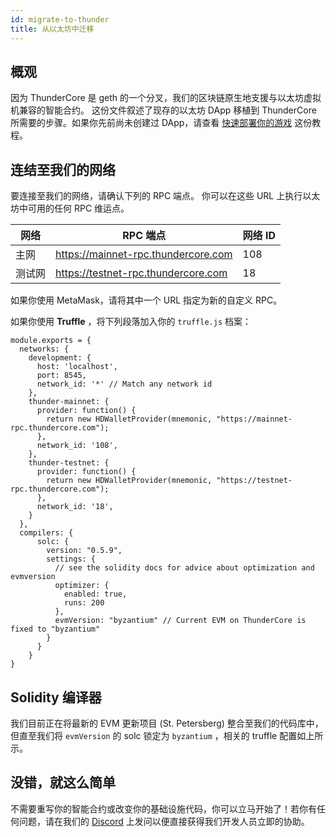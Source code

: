 ```yaml
---
id: migrate-to-thunder
title: 从以太坊中迁移
---
```


## 概观

因为 ThunderCore 是 geth 的一个分叉，我们的区块链原生地支援与以太坊虚拟机兼容的智能合约。 这份文件叙述了现存的以太坊 DApp 移植到 ThunderCore 所需要的步骤。如果你先前尚未创建过 DApp，请查看 [快速部署你的游戏](deploy-your-own-game.md) 这份教程。

## 连结至我们的网络

要连接至我们的网络，请确认下列的 RPC 端点。 你可以在这些 URL 上执行以太坊中可用的任何 RPC 维运点。

网络|RPC 端点                       |网络 ID
-------|-----------------------------------|----------
主网|https://mainnet-rpc.thundercore.com|108
测试网|https://testnet-rpc.thundercore.com|18

如果你使用 MetaMask，请将其中一个 URL 指定为新的自定义 RPC。

如果你使用 **Truffle** ，将下列段落加入你的 `truffle.js` 档案：

```
module.exports = {
  networks: {
    development: {
      host: 'localhost',
      port: 8545,
      network_id: '*' // Match any network id
    },
    thunder-mainnet: {
      provider: function() {
    	return new HDWalletProvider(mnemonic, "https://mainnet-rpc.thundercore.com");
      },
      network_id: '108',
    },
    thunder-testnet: {
      provider: function() {
    	return new HDWalletProvider(mnemonic, "https://testnet-rpc.thundercore.com");
      },
      network_id: '18',
    }
  },
  compilers: {
      solc: {
        version: "0.5.9",
        settings: {
          // see the solidity docs for advice about optimization and evmversion
          optimizer: {
            enabled: true,
            runs: 200
          },
          evmVersion: "byzantium" // Current EVM on ThunderCore is fixed to "byzantium"
        }
      }
    }
}
```

## Solidity 编译器

我们目前正在将最新的 EVM 更新项目 (St. Petersberg) 整合至我们的代码库中，但直至我们将 `evmVersion` 的 solc 锁定为 `byzantium` ，相关的 truffle 配置如上所示。

## 没错，就这么简单

不需要重写你的智能合约或改变你的基础设施代码，你可以立马开始了！若你有任何问题，请在我们的 [Discord](https://discordapp.com/invite/5EbxXfw) 上发问以便直接获得我们开发人员立即的协助。

